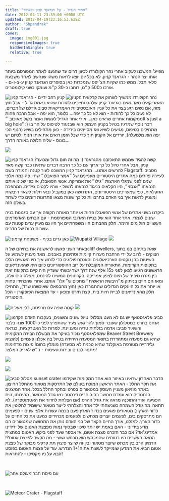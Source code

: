 ```yaml
---
title: "החור הגדול - על הגראנד קניון והאיזור"
date: 2012-04-11 23:39:00 +0000 UTC
updated: 2012-04-19T23:16:53.628Z
author: "Shpandrak"
draft: true
cover:
  image: img001.jpg
  responsiveImages: true
  hiddenInSingle: true
  relative: true

---
```


מפייג׳ המשכנו לעקוב אחרי נהר הקולורדו לכיוון דרום עד שהגענו לאתר המפורסם ביותר אותו יצר הנהר - הגראנד קניון. לא בכל יום יוצא לראות משהו שנחשב לאחד משבעת פלאי תבל. ממש כמו שקיות הצ׳יפס שנמכרות כאן בסופרים הגראנד קניון ע-צ-ו-ם - אורכו כ500 ק״מ, רוחבו כ-30 ק״מ ועומקו כשני קילומטרים.

![](img001.jpg "קניון רחב ידיים - הגראנד קניון")
![](img002.jpg "נהר הקולורדו ממשיך לשחוק את קרקעית הקניון")
האמריקאים מאד גאים בגראנד קניון שלהם וחייבים להודות שהוא באמת גדול - אבל חוץ מזה, אם נשים רגע בצד את כל עניין האובססיביות האמריקאית סביב גודלם של דברים, לא נעים כל כך להודות - הוא לא כל כך יפה... כלומר, הוא יפה - אבל הרבה פחות ממקומות אחרים שראינו כאן... אירי אחד הגדיל לעשות ואמר בקול מאוכזב ״It's just a big hole" :) דבר נוסף שמרגיז בטיול בקניון העמוק הוא שבניגוד לטיפוס על הר בו מתחילים בטיפוס, מגיעים לשיא ואז מסיימים בירידה - כאן מתחילים בשיא (הנוף הכי יפה הוא מלמעלה), יורדים אל הקניון תוך כדי שכל הזמן רואים את אותו הנוף ולסיום יש בונוס - עליה תלולה באותה הדרך...

![](img003.jpg)

![](img004.jpg "מה זה חום גדול ומכוער? הגראנד קניון :)")
קשה להגיד שממש התאכזבנו מהגראנד קניון, אבל אחרי טיול כל כך ארוך עם כל כך הרבה דברים שראינו כבר קשה מאד להרשים אותנו... מהגראנד קניון המשכנו לעיר קטנה וחמודה בשם Flagstaff. מסביב לעיירה פזורים כמה אתרים היסטוריים מעניינים של ״אנשי הפואבלו״ שחיו פה כמה אלפי שנים לפני שמגלי הארצות ״גילו״ את אמריקה. אנשי הפואבלו, או כפי שכינו אותם הנבאחו ״אנסזי״, היו חקלאים בניגוד לנבאחו למשל - שהיו לקטים ציידים. המהפכה החקלאית, כפי שמעריכים היסטוריונים, התרחשה כאן במקביל ובאי תלות לשאר היבשות ומעניין לראות איך בני האדם בתרבויות כל כך שונות מצאו פתרונות דומים כדי לשרוד בעולם הזה.

ביקרנו בשני אתרים של אנשי הפואבלו פחות או יותר מאותה תקופה אך עם סגנונות בניה שונים לגמרי. אתר אחד הוא של בניית האדובי המפורסמת - עם הבתים האדמדמים העשויים חול מים וחימר. חלק מהבתים היו משפחתיים אך היו גם מעיין ערים קטנות עם עשרות רבות של חדרים.

![](img005.jpg "כאן גרים בכיף - משפחת קדמוני")
![](img006.jpg "Wupatki Village")
![](img007.jpg)

באתר השני פגשנו לראשונה את בתיהם של הcliff dwellers, שאת בתיהם בנו בתוך הצוקים - לרוב על ידי הרחבת מערות קיימות וסתימתן באבנים. מאד מעניין לשמוע על השיטות בהן נוקטים הארכיאולוגים והאנתרופולוגים כדי לנחש איך חיו האנשים הללו בתקופות הקדומות. התאוריה המקובלת על רוב ההיסטוריונים כיום היא שהאינדיאנים הראשונים הגיעו לכאן לפני כ15 אלף שנה דרך גשר יבשתי שעדיין היה קיים בתקופה זאת בין מזרח סיביר של היום לצפון אמריקה. הקרחונים המשיכו להינמס, מפלס הים עלה, ומאז הם חיים בניתוק מ״היבשת הראשית״ מחכים ש״יגלו״ אותם. אחרי שהכחידו פחות או יותר את כל היונקים הגדולים שהתגוררו כאן (חוץ מהבפאלו שאיכשהו שרד), התחילו חלק מהאינדיאנים לביית חיות בית, קצת תירס ומכאן - עד המצאת הפופקורן - הכל היסטוריה.

![](img008.jpg "קומה שניה עם מרפסת, בלי מעלית")
![](img009.jpg)

![](img010.jpg "בעקבות האדם הקדמון")
סביב פלאגסטאף יש גם לא מעט מסלולי טיול שונים ומשונים, אנחנו בחרנו במסלולון שעובר סמוך להר געש צעיר שהתפרץ לפני כ-1000 שנה בלבד והשאיר סביבו אדמה בזלתית טריה ומעניינת. למרות כל האטרקציות, כנראה שמפלאגסטף נזכור בעיקר את מבשלת הבירה המקומית Beaver Street Brewery שהיא גם מסעדה ומתהדרת בתואר המסעדה היחידה בטיול בה אכלנו פעמיים (להוציא גלידרייה מטורפת באוקלנד שהיא טכנית לא מסעדה) מומלץ בחום! פיצות מדהימות מתנור לבנים ובירות טעימות - ד״ש לאריק המלצר!

![](img011.jpg)

![](img012.jpg)

![](img13.jpg "מסלול סביב sunset crater")
הדבר האחרון שראינו באיזור הוא אחד המקומות שקידמו את חקר החלל - האתר הראשון המוכח בעולם של התרסקות מטאור מהחלל החיצון. באתר מוזיאון מעניין העוסק במטאורים בפרט ובחקר החלל בכלל. אחד המיצגים הנחמדים הוא עמדת מחשב בה בוחרים פרמטר כמו גודל המטאור, מהירותו, זוית הפגיעה ועוד והתוכנה מראה את גודל ההרס (אם הצלחת לחדור את האטמוספרה). לא תתארו מה גודל השמחה כשניצחתי ילד אחד והצלחתי לייצר מטאור שישמיד לחלוטין את כדור הארץ :) מטאורים פוגעים בכדור הארץ פעם בכמה עשרות אלפי שנים - לפעמים הם מתרסקים בים, לפעמים יוצרים מכתשים ולפעמים מכחידים כמעט את כל החיים על כדור הארץ. למזלנו, אורך החיים הקצר של בני האדם נותן את התחושה שמטאורים הם מדע בידיוני - האם באמת יש יותר סיכוי שבסוף נמות מפצצת האטום של ידידינו אמדינג׳אד? אם כבר הזכרנו פצצת אטום, אז אספר שעד לפני ביקוע האטום במחצית המאה העשרים היו בטוחים שהמכתש הוא מכתש געשי - מה הקשר לפצצת אטום?! הדמיון הרב בין מכתש שיוצר מטאור ובין זה שיוצר פיצוץ תת קרקעי מבוקר של פצצת אטום הביא את המדען שומייקר לעשות את ה1+1 הנדרש. עוד על פצצת האטום בפוסט הבא על ניו מקסיקו - להתראות!

 

![](img014.jpg "עם פיסת חבר מעולם אחר")
 

 

![](img015.jpg "Meteor Crater - Flagstaff")

